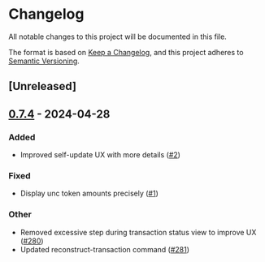 # Changelog

All notable changes to this project will be documented in this file.

The format is based on [Keep a Changelog](https://keepachangelog.com/en/1.0.0/),
and this project adheres to [Semantic Versioning](https://semver.org/spec/v2.0.0.html).

## [Unreleased]

## [0.7.4](https://github.com/utnet-org/utitlity-cli-rs/compare/v0.7.3...v0.7.4) - 2024-04-28

### Added

- Improved self-update UX with more details ([#2](https://github.com/utnet-org/utitlity/pull/3))

### Fixed

- Display unc token amounts precisely ([#1](https://github.com/utnet-org/utitlity/pull/4))

### Other

- Removed excessive step during transaction status view to improve UX ([#280](https://github.com/utnet-org/utitlity/pull/1))
- Updated reconstruct-transaction command ([#281](https://github.com/utnet-org/utitlity/pull/2))
